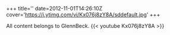 +++
title=''
date=2012-11-01T14:26:10Z
cover='https://i.ytimg.com/vi/Kx076j8zY8A/sddefault.jpg'
+++

All content belongs to GlennBeck.
{{< youtube Kx076j8zY8A >}}
